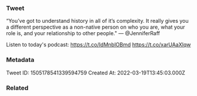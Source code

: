 ### Tweet
“You’ve got to understand history in all of it’s complexity. It really gives you a different perspective as a non-native person on who you are, what your role is, and your relationship to other people." — @JenniferRaff

Listen to today's podcast: https://t.co/IdMnblOBmd https://t.co/xarUAaXlqw

### Metadata
Tweet ID: 1505178541339594759
Created At: 2022-03-19T13:45:03.000Z

### Related

